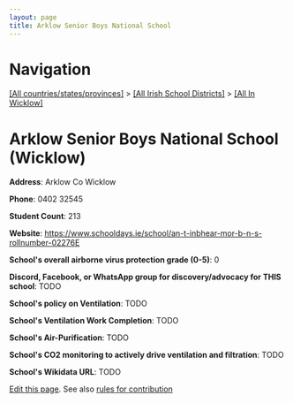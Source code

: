 ```yaml
---
layout: page
title: Arklow Senior Boys National School
---
```

# Navigation

[[All countries/states/provinces]](../../..) > [[All Irish School Districts]](../..) > [[All In Wicklow]](..)

# Arklow Senior Boys National School (Wicklow)

**Address**: Arklow Co Wicklow

**Phone**: 0402 32545

**Student Count**: 213

**Website**: <https://www.schooldays.ie/school/an-t-inbhear-mor-b-n-s-rollnumber-02276E>

**School's overall airborne virus protection grade (0-5)**: 0

**Discord, Facebook, or WhatsApp group for discovery/advocacy for THIS school**: TODO

**School's policy on Ventilation**: TODO

**School's Ventilation Work Completion**: TODO

**School's Air-Purification**: TODO

**School's CO2 monitoring to actively drive ventilation and filtration**: TODO

**School's Wikidata URL**: TODO


[Edit this page](https://github.com/ventilate-schools/Ireland/edit/main/./Wicklow/Arklow_Senior_Boys_National_School.md). See also [rules for contribution](../../../contribution-rules/)